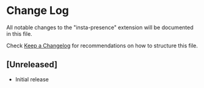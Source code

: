# Change Log

All notable changes to the "insta-presence" extension will be documented in this file.

Check [Keep a Changelog](http://keepachangelog.com/) for recommendations on how to structure this file.

## [Unreleased]

- Initial release